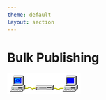 ```yaml
---
theme: default
layout: section
---
```


# Bulk Publishing

![Win Pub/Sub Animation](.demo/slides/images/win-pubsub-x100.gif)